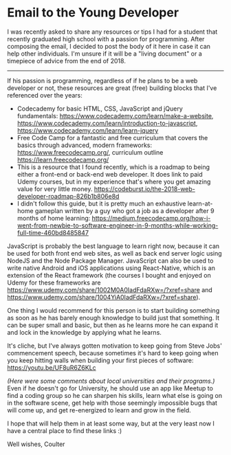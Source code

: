 # Email to the Young Developer
I was recently asked to share any resources or tips I had for a student that recently graduated high school with a passion for programming. After composing the email, I decided to post the body of it here in case it can help other individuals. I'm unsure if it will be a "living document" or a timepiece of advice from the end of 2018.

---

If his passion is programming, regardless of if he plans to be a web developer or not, these resources are great (free) building blocks that I've referenced over the years:

* Codecademy for basic HTML, CSS, JavaScript and jQuery fundamentals: https://www.codecademy.com/learn/make-a-website, https://www.codecademy.com/learn/introduction-to-javascript, https://www.codecademy.com/learn/learn-jquery
* Free Code Camp for a fantastic and free curriculum that covers the basics through advanced, modern frameworks: https://www.freecodecamp.org/, curriculum outline https://learn.freecodecamp.org/
* This is a resource that I found recently, which is a roadmap to being either a front-end or back-end web developer. It does link to paid Udemy courses, but in my experience that's where you get amazing value for very little money. https://codeburst.io/the-2018-web-developer-roadmap-826b1b806e8d
* I didn't follow this guide, but it is pretty much an exhaustive learn-at-home gameplan written by a guy who got a job as a developer after 9 months of home learning: https://medium.freecodecamp.org/how-i-went-from-newbie-to-software-engineer-in-9-months-while-working-full-time-460bd8485847

JavaScript is probably the best language to learn right now, because it can be used for both front end web sites, as well as back end server logic using NodeJS and the Node Package Manager. JavaScript can also be used to write native Android and iOS applications using React-Native, which is an extension of the React framework (the courses I bought and enjoyed on Udemy for these frameworks are https://www.udemy.com/share/1002M0A0IadFdaRXw=/?xref=share and https://www.udemy.com/share/1004YiA0IadFdaRXw=/?xref=share).

One thing I would recommend for this person is to start building something as soon as he has barely enough knowledge to build just that something. It can be super small and basic, but then as he learns more he can expand it and lock in the knowledge by applying what he learns.

It's cliche, but I've always gotten motivation to keep going from Steve Jobs' commencement speech, because sometimes it's hard to keep going when you keep hitting walls when building your first pieces of software: https://youtu.be/UF8uR6Z6KLc

*(Here were some comments about local universities and their programs.)* Even if he doesn't go for University, he should use an app like Meetup to find a coding group so he can sharpen his skills, learn what else is going on in the software scene, get help with those seemingly impossible bugs that will come up, and get re-energized to learn and grow in the field.

I hope that will help them in at least some way, but at the very least now I have a central place to find these links :)

Well wishes,
Coulter
